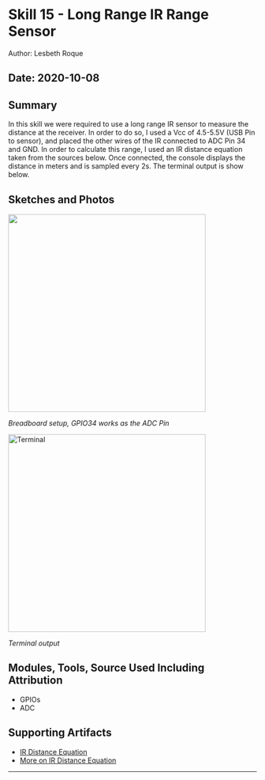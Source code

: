 #  Skill 15 - Long Range IR Range Sensor

Author: Lesbeth Roque

Date: 2020-10-08
-----

## Summary
In this skill we were required to use a long range IR sensor to measure the distance at the receiver. In order to do so, I used a Vcc of 4.5-5.5V (USB Pin to sensor), and placed the other wires of the IR connected to ADC Pin 34 and GND. In order to calculate this range, I used an IR distance equation taken from the sources below. Once connected, the console displays the distance in meters and is sampled every 2s. The terminal output is show below.

## Sketches and Photos
<p align="left">
<img src="https://github.com/BU-EC444/Roque-Lesbeth/blob/master/skills/cluster-2/15/images/15_Breadboard.jpg" width="400">
</p>
<p>
    <em>Breadboard setup, GPIO34 works as the ADC Pin</em>
</p>

<p align="left">
<img src="https://github.com/BU-EC444/Roque-Lesbeth/blob/master/skills/cluster-2/15/images/15_Terminal.jpg" alt="Terminal" width="400">
</p>
<p>
    <em>Terminal output</em>
</p>

## Modules, Tools, Source Used Including Attribution
- GPIOs
- ADC

## Supporting Artifacts
- [IR Distance Equation](http://home.roboticlab.eu/en/examples/sensor/ir_distance)
- [More on IR Distance Equation](https://www.limulo.net/website/coding/physical-computing/sharp-linearization.html)

-----
